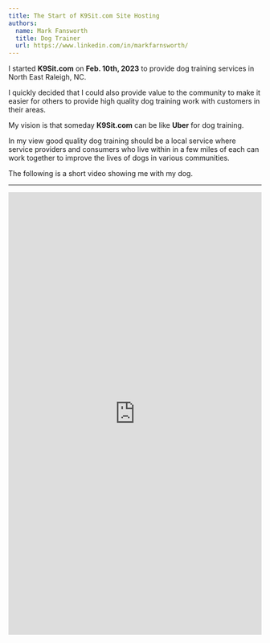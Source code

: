 ```yaml
---
title: The Start of K9Sit.com Site Hosting
authors:
  name: Mark Fansworth
  title: Dog Trainer
  url: https://www.linkedin.com/in/markfarnsworth/
---
```

I started **K9Sit.com** on <b>Feb. 10th, 2023</b> to provide dog training
services in North East Raleigh, NC.

I quickly decided that I could also provide value to the community to make it
easier for others to provide high quality dog training work with customers in
their areas.

My vision is that someday **K9Sit.com** can be like **Uber** for dog training.

In my view good quality dog training should be a local service where service
providers and consumers who live within in a few miles of each can work
together to improve the lives of dogs in various communities.

The following is a short video showing me with my dog.

<hr/>

<iframe
allowfullscreen
frameborder="0"
height="881"
src="https://www.youtube.com/embed/AxVMHu9aWJ0"
title="Rainy days with Tig"
width="100%"
/>
